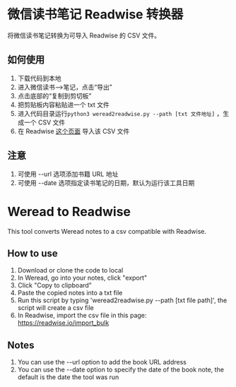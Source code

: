 # 微信读书笔记 Readwise 转换器
将微信读书笔记转换为可导入 Readwise 的 CSV 文件。

## 如何使用
1. 下载代码到本地
2. 进入微信读书-->笔记，点击“导出”
3. 点击底部的“复制到剪切板”
4. 把剪贴板内容粘贴进一个 txt 文件
5. 进入代码目录运行`python3 weread2readwise.py --path [txt 文件地址]` ，生成一个 CSV 文件
6. 在 Readwise [这个页面](https://readwise.io/import_bulk) 导入该 CSV 文件

## 注意
1. 可使用 --url 选项添加书籍 URL 地址
2. 可使用 --date 选项指定读书笔记的日期，默认为运行该工具日期

# Weread to Readwise
This tool converts Weread notes to a csv compatible with Readwise.

## How to use
1. Download or clone the code to local
2. In Weread, go into your notes, click "export"
3. Click "Copy to clipboard”
4. Paste the copied notes into a txt file
5. Run this script by typing 'weread2readwise.py --path [txt file path]', the script will create a csv file
6. In Readwise, import the csv file in this page: https://readwise.io/import_bulk

## Notes
1. You can use the --url option to add the book URL address
2. You can use the --date option to specify the date of the book note, the default is the date the tool was run

